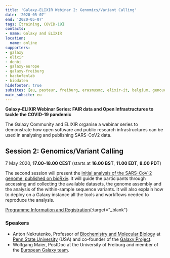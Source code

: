 ```yaml
---
title: 'Galaxy-ELIXIR Webinar 2: Genomics/Variant Calling'
date: '2020-05-07'
end: '2020-05-07'
tags: [training, COVID-19]
contacts:
- name: Galaxy and ELIXIR
location:
  name: online
supporters:
- galaxy
- elixir
- denbi
- galaxy-europe
- galaxy-freiburg
- backofenlab
- biodaten
hidefooter: true
subsites: [eu, pasteur, freiburg, erasmusmc, elixir-it, belgium, genouest]
main_subsite: eu
---
```


**Galaxy-ELIXIR Webinar Series: FAIR data and Open Infrastructures to tackle the COVID-19 pandemic**

The Galaxy Community and ELIXIR organise a webinar series to demonstrate how open software and public research infrastructures can be used in analysing and publishing SARS-CoV2 data.

## Session 2: Genomics/Variant Calling

7 May 2020, **17.00-18.00 CEST** (starts at **16.00 BST**, **11.00 EDT**, **8.00 PDT**)

The second session will present the [initial analysis of the SARS-CoV-2 genome, published on bioRxiv](https://doi.org/10.1101/2020.02.21.959973). It will guide the participants through accessing and collecting the available datasets, the genome assembly and the analysis of the  within-sample sequence variants. It will also explain how to deploy on a Galaxy instance all the tools and workflows needed to reproduce the analysis.

[Programme Information and Registration](https://elixir-europe.org/events/webinar-galaxy-elixir-covid19){:target="_blank"}

### Speakers

* Anton Nekrutenko, Professor of [Biochemistry and Molecular Biology](http://bmb.psu.edu/) at [Penn State University](http://psu.edu/) (USA) and co-founder of the [Galaxy Project](http://galaxyproject.org/).
* Wolfgang Maier, PostDoc at the University of Freiburg and member of the [European Galaxy team](https://usegalaxy-eu.github.io/freiburg/people).

